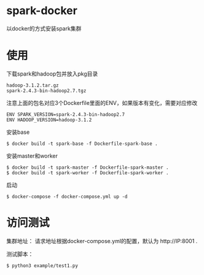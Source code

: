 # spark-docker
以docker的方式安装spark集群

# 使用
下载spark和hadoop包并放入pkg目录
```
hadoop-3.1.2.tar.gz  
spark-2.4.3-bin-hadoop2.7.tgz
```

注意上面的包名对应3个Dockerfile里面的ENV，如果版本有变化，需要对应修改
```
ENV SPARK_VERSION=spark-2.4.3-bin-hadoop2.7
ENV HADOOP_VERSION=hadoop-3.1.2
```

安装base
```
$ docker build -t spark-base -f Dockerfile-spark-base .
```

安装master和worker
```
$ docker build -t spark-master -f Dockerfile-spark-master .
$ docker build -t spark-worker -f Dockerfile-spark-worker .
```

启动
```
$ docker-compose -f docker-compose.yml up -d
```

# 访问测试
集群地址：
请求地址根据docker-compose.yml的配置，默认为 http://IP:8001 .

测试脚本：
```
$ python3 example/test1.py
```
